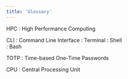 ```yaml
---
title: 'Glossary'
---
```


HPC
: High Performance Computing

CLI
: Command Line Interface 
: Terminal
: Shell  
: Bash 

TOTP
: Time-based One-Time Passwords

CPU
: Central Processing Unit

